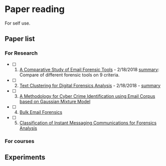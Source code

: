 # Paper reading
For self use.

## Paper list

### For Research
- [ ] 1. [A Comparative Study of Email Forensic Tools](https://abm-website-assets.s3.amazonaws.com/forensicmag.com/s3fs-public/JIS_2015041015341322.pdf) - 2/18/2018
[summary](summaries/A_Comparative_Study_of_Email_Forensic_Tools.md): Compare of different forensic tools on 9 criteria.
- [ ] 2. [Text Clustering for Digital Forensics Analysis](https://pdfs.semanticscholar.org/3b07/b143e7a8f1f4eeb8aac56be7ef4e372c5314.pdf) - 2/18/2018 -  [summary](summaries/Text_Clustering_for_Digital_Forensics_Analysis.md)
- [ ] 3. [A Methodology for Cyber Crime Identification using Email Corpus based on Gaussian Mixture Model]()
- [ ] 4. [Bulk Email Forensics]()
- [ ] 5. [Classification of Instant Messaging Communications for Forensics Analysis](summaries/Classification_of_Instant_Messaging_Communications_for_Forensics_Analysis.md)

### For courses

## Experiments
